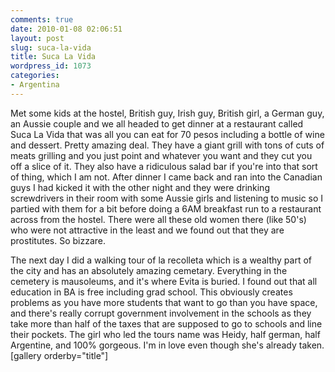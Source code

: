 ```yaml
---
comments: true
date: 2010-01-08 02:06:51
layout: post
slug: suca-la-vida
title: Suca La Vida
wordpress_id: 1073
categories:
- Argentina
---
```


Met some kids at the hostel, British guy, Irish guy, British girl, a German guy, an Aussie couple and we all headed to get dinner at a restaurant called Suca La Vida that was all you can eat for 70 pesos including a bottle of wine and dessert.  Pretty amazing deal.  They have a giant grill with tons of cuts of meats grilling and you just point and whatever you want and they cut you off a slice of it.  They also have a ridiculous salad bar if you're into that sort of thing, which I am not.  After dinner I came back and ran into the Canadian guys I had kicked it with the other night and they were drinking screwdrivers in their room with some Aussie girls and listening to music so I partied with them for a bit before doing a 6AM breakfast run to a restaurant across from the hostel.  There were all these old women there (like 50's) who were not attractive in the least and we found out that they are prostitutes.  So bizzare.  

The next day I did a walking tour of la recolleta which is a wealthy part of the city and has an absolutely amazing cemetary.  Everything in the cemetery is mausoleums, and it's where Evita is buried.  I found out that all education in  BA is free including grad school.  This obviously creates problems as you have more students that want to go than you have space, and there's really corrupt government involvement in the schools as they take more than half of the taxes that are supposed to go to schools and line their pockets.  The girl who led the tours name was Heidy, half german, half Argentine, and 100% gorgeous.  I'm in love even though she's already taken.[gallery orderby="title"]
